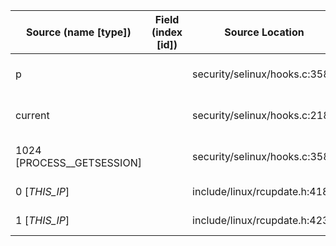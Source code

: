 | Source (name [type])       | Field (index [id]) | Source Location               | Label at Source             |
|----------------------------|--------------------|-------------------------------|-----------------------------|
| p                          |                    | security/selinux/hooks.c:3582 | object, dynamic, input      |
| current                    |                    | security/selinux/hooks.c:218  | subject, dynamic, external  |
| 1024 [PROCESS__GETSESSION] |                    | security/selinux/hooks.c:3584 | operation, static, mediator |
| 0 [_THIS_IP_]              |                    | include/linux/rcupdate.h:418  | all, static, external       |
| 1 [_THIS_IP_]              |                    | include/linux/rcupdate.h:423  | all, static, external       |